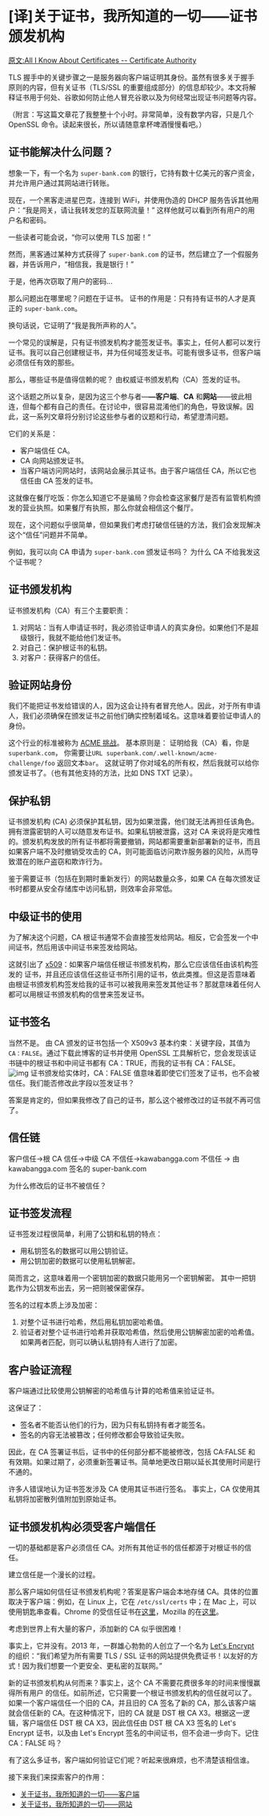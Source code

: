 # [译]关于证书，我所知道的一切——证书颁发机构

[原文:All I Know About Certificates -- Certificate Authority](https://www.pixelstech.net/article/1722045726-All-I-Know-About-Certificates----Certificate-Authority)

TLS 握手中的关键步骤之一是服务器向客户端证明其身份。虽然有很多关于握手原则的内容，但有关证书（TLS/SSL 的重要组成部分）的信息却较少。本文将解释证书用于何处、谷歌如何防止他人冒充谷歌以及为何经常出现证书问题等内容。

（附言：写这篇文章花了我整整十个小时。非常简单，没有数学内容，只是几个 OpenSSL 命令。读起来很长，所以请随意拿杯啤酒慢慢看吧。）

## 证书能解决什么问题？

想象一下，有一个名为 `super-bank.com` 的银行，它持有数十亿美元的客户资金，并允许用户通过其网站进行转账。

现在，一个黑客走进星巴克，连接到 WiFi，并使用伪造的 DHCP 服务告诉其他用户：“我是网关，请让我转发您的互联网流量！” 这样他就可以看到所有用户的用户名和密码。

一些读者可能会说，“你可以使用 TLS 加密！”

然而，黑客通过某种方式获得了 `super-bank.com` 的证书，然后建立了一个假服务器，并告诉用户，“相信我，我是银行！”

于是，他再次窃取了用户的密码...

那么问题出在哪里呢？问题在于证书。 证书的作用是：只有持有证书的人才是真正的 `super-bank.com`。

换句话说，它证明了“我是我所声称的人”。

一个常见的误解是，只有证书颁发机构才能签发证书。事实上，任何人都可以发行证书。我可以自己创建根证书，并为任何域签发证书。可能有很多证书，但客户端必须信任有效的那些。

那么，哪些证书是值得信赖的呢？ 由权威证书颁发机构（CA）签发的证书。

这个话题之所以复杂，是因为这三个参与者—**—客户端**、**CA** 和**网站**——彼此相连，但每个都有自己的责任。在讨论中，很容易混淆他们的角色，导致误解。因此，这一系列文章将分别讨论这些参与者的议题和行动，希望澄清问题。

它们的关系是：

- 客户端信任 CA。
- CA 向网站颁发证书。
- 当客户端访问网站时，该网站会展示其证书。由于客户端信任 CA，所以它也信任由 CA 签发的证书。

这就像在餐厅吃饭：你怎么知道它不是骗局？你会检查这家餐厅是否有监管机构颁发的营业执照。如果餐厅有执照，那么你就会相信这个餐厅。

现在，这个问题似乎很简单，但如果我们考虑打破信任链的方法，我们会发现解决这个“信任”问题并不简单。

例如，我可以向 CA 申请为 `super-bank.com` 颁发证书吗？ 为什么 CA 不给我发这个证书呢？

## 证书颁发机构

证书颁发机构（CA）有三个主要职责：

1. 对网站：当有人申请证书时，我必须验证申请人的真实身份。如果他们不是超级银行，我就不能给他们发证书。
2. 对自己：保护根证书的私钥。
3. 对客户：获得客户的信任。

## 验证网站身份

我们不能把证书发给错误的人，因为这会让持有者冒充他人。因此，对于所有申请人，我们必须确保在颁发证书之前他们确实控制着域名。这意味着要验证申请人的身份。

这个行业的标准被称为 [ACME 挑战](https://letsencrypt.org/docs/challenge-types/)。 基本原则是： 证明给我（CA）看，你是 `superbank.com`， 你需要让`URL superbank.com/.well-known/acme-challenge/foo` 返回文本`bar`。 这就证明了你对域名的所有权，然后我就可以给你颁发证书了。（也有其他支持的方法，比如 DNS TXT 记录）。

## 保护私钥

证书颁发机构 (CA) 必须保护其私钥，因为如果泄露，他们就无法再担任该角色。拥有泄露密钥的人可以随意发布证书。如果私钥被泄露，这对 CA 来说将是灾难性的。颁发机构发放的所有证书都将需要撤销，网站都需要重新部署新的证书，而且如果客户端不及时撤销受攻击的 CA，则可能面临访问欺诈服务器的风险，从而导致潜在的账户盗窃和欺诈行为。

鉴于需要证书（包括在到期时重新发行）的网站数量众多，如果 CA 在每次颁发证书时都要从安全存储库中访问私钥，则效率会非常低。

## 中级证书的使用

为了解决这个问题，CA 根证书通常不会直接签发给网站。相反，它会签发一个中间证书，然后用该中间证书来签发给网站。

这就引出了 [x509](https://baike.baidu.com/item/X.509)：如果客户端信任根证书颁发机构，那么它应该信任由该机构签发的 证书，并且还应该信任这些证书所引用的证书，依此类推。但这是否意味着由根证书颁发机构签发给我的证书可以被我用来签发其他证书？那就意味着任何人都可以用根证书颁发机构的信誉来签发证书。

## 证书签名

当然不是。 由 CA 颁发的证书包括一个 X509v3 基本约束：关键字段，其值为`CA：FALSE`。通过下载此博客的证书并使用 OpenSSL 工具解析它，您会发现该证书链中的根证书和中间证书都有 CA：TRUE，而我的证书有 CA：FALSE。
![img](https://www.pixelstech.net/article/images/site-cert-ca-false.png)
证书颁发给实体时，CA：FALSE 值意味着即使它们签发了证书，也不会被信任。我们能否修改此字段以签发证书？

答案是肯定的，但如果我修改了自己的证书，那么这个被修改过的证书就不再可信了。

## 信任链

客户信任->根 CA 信任->中级 CA 不信任->kawabangga.com 不信任 -> 由 kawabangga.com 签名的 super-bank.com

为什么修改后的证书不被信任？

## 证书签发流程

证书签发过程很简单，利用了公钥和私钥的特点：

- 用私钥签名的数据可以用公钥验证。
- 用公钥加密的数据可以使用私钥解密。

简而言之，这意味着用一个密钥加密的数据只能用另一个密钥解密。 其中一把钥匙作为公钥发布出去，另一把则被保密保存。

签名的过程本质上涉及加密：

1. 对整个证书进行哈希，然后用私钥加密哈希值。
2. 验证者对整个证书进行哈希并获取哈希值，然后使用公钥解密加密的哈希值。 如果两者匹配，则可以确认私钥持有人进行了加密。

## 客户验证流程

客户端通过比较使用公钥解密的哈希值与计算的哈希值来验证证书。

这保证了：

- 签名者不能否认他们的行为，因为只有私钥持有者才能签名。
- 签名的内容无法被篡改；任何修改都会导致验证失败。

因此，在 CA 签署证书后，证书中的任何部分都不能被修改，包括 CA:FALSE 和有效期。如果过期了，必须重新签署证书。简单地更改日期以延长其使用时间是行不通的。

许多人错误地认为证书签发涉及 CA 使用其证书进行签名。 事实上，CA 仅使用其私钥将加密散列值附加到原始证书。

## 证书颁发机构必须受客户端信任

一切的基础都是客户必须信任 CA。对所有其他证书的信任都源于对根证书的信任。

建立信任是一个漫长的过程。

那么客户端如何信任证书颁发机构呢？答案是客户端会本地存储 CA。具体的位置取决于客户端：例如，在 Linux 上，它在 `/etc/ssl/certs` 中；在 Mac 上，可以使用钥匙串查看。Chrome 的受信任证书在[这里](https://chromium.googlesource.com/chromium/src/+/main/net/data/ssl/chrome_root_store/root_store.md)，Mozilla 的在[这里](https://wiki.mozilla.org/CA/Included_Certificates)。

考虑到世界上有大量的客户，添加新的 CA 似乎很困难！

事实上，它并没有。2013 年，一群雄心勃勃的人创立了一个名为 [Let's Encrypt](https://letsencrypt.org/) 的组织：“我们希望为所有需要 TLS / SSL 证书的网站提供免费证书！以友好的方式！因为我们想要一个更安全、更私密的互联网。”

新的证书颁发机构从何而来？事实上，这个 CA 不需要花费很多年的时间来慢慢赢得所有用户 的信任。如前所述，它只需要一个根证书颁发机构的信任就可以了。如果一个客户端信任一个旧的 CA，并且旧的 CA 签名了新的 CA，那么该客户端就会信任新的 CA。在这种情况下，旧的 CA 就是 DST 根 CA X3。根据这一逻辑，客户端信任 DST 根 CA X3，因此信任由 DST 根 CA X3 签名的 Let's Encrypt 证书，以及由 Let's Encrypt 签名的中间证书，但不会进一步向下。记住 CA：FALSE 吗？

有了这么多证书，客户端如何验证它们呢？听起来很麻烦，也不清楚该相信谁。

接下来我们来探索客户的作用：

- [关于证书，我所知道的一切——客户端](https://blog.mocaii.cn/网络协议/[译]关于证书，我所知道的一切——客户端)
- [关于证书，我所知道的一切——网站](https://blog.mocaii.cn/网络协议/[译]关于证书，我所知道的一切——网站)
